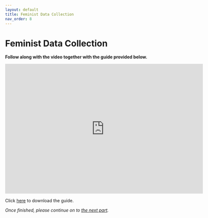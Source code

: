 ```yaml
---
layout: default
title: Feminist Data Collection
nav_order: 8
---
```


# Feminist Data Collection
**Follow along with the video together with the guide provided below.**

<iframe height="420" width="640" allowfullscreen frameborder=0 src="https://echo360.ca/media/9343b5fa-0cd1-43d0-ad5b-e4977991f77e/public?autoplay=false&automute=false"></iframe>

Click [here](https://github.com/scds/building-feminist-data/raw/main/assets/docs/Sinders_Workshop_Video_6.docx) to download the guide.

*Once finished, please continue on to [the next part](part-7).*
